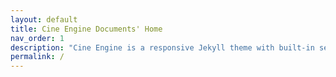 ```yaml
---
layout: default
title: Cine Engine Documents' Home
nav_order: 1
description: "Cine Engine is a responsive Jekyll theme with built-in search that is easily customizable and hosted on GitHub Pages."
permalink: /
---
```

